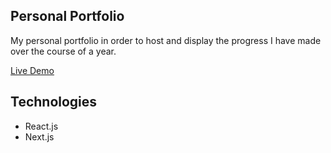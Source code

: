 ## Personal Portfolio

My personal portfolio in order to host and display the progress I have made over the course of a year. 

[Live Demo](https://kuyhijsung.com/ "Portfolio")

## Technologies
* React.js
* Next.js
